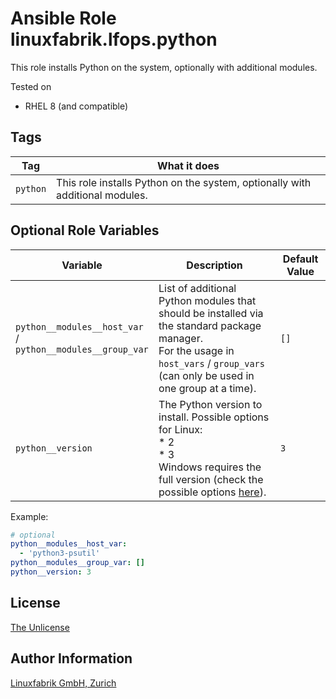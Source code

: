 # Ansible Role linuxfabrik.lfops.python

This role installs Python on the system, optionally with additional modules.

Tested on

* RHEL 8 (and compatible)


## Tags

| Tag      | What it does                                                                 |
| ---      | ------------                                                                 |
| `python` | This role installs Python on the system, optionally with additional modules. |


## Optional Role Variables

| Variable | Description | Default Value |
| -------- | ----------- | ------------- |
| `python__modules__host_var` /<br> `python__modules__group_var` | List of additional Python modules that should be installed via the standard package manager.<br>For the usage in `host_vars` / `group_vars` (can only be used in one group at a time). | `[]` |
| `python__version` | The Python version to install. Possible options for Linux:<br> * 2<br> * 3<br> Windows requires the full version (check the possible options [here](https://www.python.org/ftp/python/)). | `3` |

Example:
```yaml
# optional
python__modules__host_var:
  - 'python3-psutil'
python__modules__group_var: []
python__version: 3
```


## License

[The Unlicense](https://unlicense.org/)


## Author Information

[Linuxfabrik GmbH, Zurich](https://www.linuxfabrik.ch)
